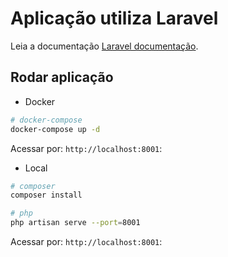 # Aplicação utiliza Laravel

Leia a documentação [Laravel documentação](https://laravel.com/docs/11.x).

## Rodar aplicação

- Docker

```bash
# docker-compose
docker-compose up -d
```
Acessar por: `http://localhost:8001`:

- Local

```bash
# composer
composer install

# php
php artisan serve --port=8001
```
Acessar por: `http://localhost:8001`:
